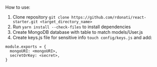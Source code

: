 How to use:

1. Clone repository `git clone https://github.com/rdonati/react-starter.git <target_directory_name>`
2. Run `yarn install --check-files` to install dependencies
3. Create MongoDB database with table to match models/User.js
4. Create keys.js file for sensitive info `touch config/keys.js` and add:

```
module.exports = {
  mongoURI: <mongoURI>,
  secretOrKey: <secret>,
}
```
